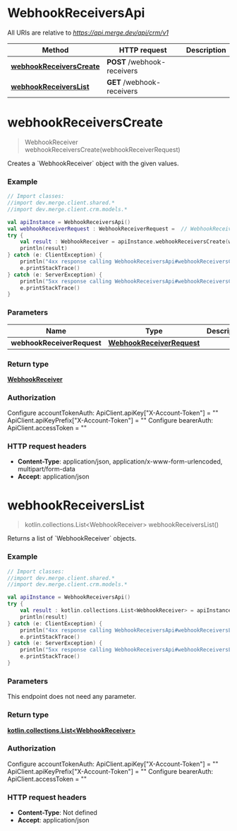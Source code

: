 # WebhookReceiversApi

All URIs are relative to *https://api.merge.dev/api/crm/v1*

Method | HTTP request | Description
------------- | ------------- | -------------
[**webhookReceiversCreate**](WebhookReceiversApi.md#webhookReceiversCreate) | **POST** /webhook-receivers | 
[**webhookReceiversList**](WebhookReceiversApi.md#webhookReceiversList) | **GET** /webhook-receivers | 


<a name="webhookReceiversCreate"></a>
# **webhookReceiversCreate**
> WebhookReceiver webhookReceiversCreate(webhookReceiverRequest)



Creates a &#x60;WebhookReceiver&#x60; object with the given values.

### Example
```kotlin
// Import classes:
//import dev.merge.client.shared.*
//import dev.merge.client.crm.models.*

val apiInstance = WebhookReceiversApi()
val webhookReceiverRequest : WebhookReceiverRequest =  // WebhookReceiverRequest | 
try {
    val result : WebhookReceiver = apiInstance.webhookReceiversCreate(webhookReceiverRequest)
    println(result)
} catch (e: ClientException) {
    println("4xx response calling WebhookReceiversApi#webhookReceiversCreate")
    e.printStackTrace()
} catch (e: ServerException) {
    println("5xx response calling WebhookReceiversApi#webhookReceiversCreate")
    e.printStackTrace()
}
```

### Parameters

Name | Type | Description  | Notes
------------- | ------------- | ------------- | -------------
 **webhookReceiverRequest** | [**WebhookReceiverRequest**](WebhookReceiverRequest.md)|  |

### Return type

[**WebhookReceiver**](WebhookReceiver.md)

### Authorization


Configure accountTokenAuth:
    ApiClient.apiKey["X-Account-Token"] = ""
    ApiClient.apiKeyPrefix["X-Account-Token"] = ""
Configure bearerAuth:
    ApiClient.accessToken = ""

### HTTP request headers

 - **Content-Type**: application/json, application/x-www-form-urlencoded, multipart/form-data
 - **Accept**: application/json

<a name="webhookReceiversList"></a>
# **webhookReceiversList**
> kotlin.collections.List&lt;WebhookReceiver&gt; webhookReceiversList()



Returns a list of &#x60;WebhookReceiver&#x60; objects.

### Example
```kotlin
// Import classes:
//import dev.merge.client.shared.*
//import dev.merge.client.crm.models.*

val apiInstance = WebhookReceiversApi()
try {
    val result : kotlin.collections.List<WebhookReceiver> = apiInstance.webhookReceiversList()
    println(result)
} catch (e: ClientException) {
    println("4xx response calling WebhookReceiversApi#webhookReceiversList")
    e.printStackTrace()
} catch (e: ServerException) {
    println("5xx response calling WebhookReceiversApi#webhookReceiversList")
    e.printStackTrace()
}
```

### Parameters
This endpoint does not need any parameter.

### Return type

[**kotlin.collections.List&lt;WebhookReceiver&gt;**](WebhookReceiver.md)

### Authorization


Configure accountTokenAuth:
    ApiClient.apiKey["X-Account-Token"] = ""
    ApiClient.apiKeyPrefix["X-Account-Token"] = ""
Configure bearerAuth:
    ApiClient.accessToken = ""

### HTTP request headers

 - **Content-Type**: Not defined
 - **Accept**: application/json

